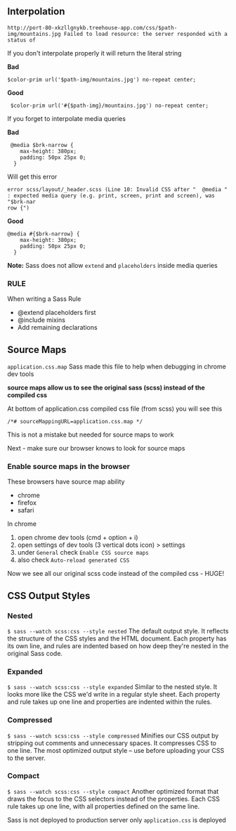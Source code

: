 ## Interpolation

`http://port-80-xkzllgnykb.treehouse-app.com/css/$path-img/mountains.jpg Failed to load resource: the server responded with a status of`

If you don't interpolate properly it will return the literal string

**Bad**

```
$color-prim url('$path-img/mountains.jpg') no-repeat center;
```

**Good**

```
 $color-prim url('#{$path-img}/mountains.jpg') no-repeat center;
```

If you forget to interpolate media queries

**Bad**
```
 @media $brk-narrow {
    max-height: 380px;
    padding: 50px 25px 0;
  }
```
Will get this error

```
error scss/layout/_header.scss (Line 10: Invalid CSS after "  @media "
: expected media query (e.g. print, screen, print and screen), was "$brk-nar
row {")
```

**Good**

```
@media #{$brk-narrow} {
    max-height: 380px;
    padding: 50px 25px 0;
  }
```

**Note:** Sass does not allow `extend` and `placeholders` inside media queries

### RULE
When writing a Sass Rule
* @extend placeholders first
* @include mixins
* Add remaining declarations

## Source Maps

`application.css.map`
Sass made this file to help when debugging in chrome dev tools

**source maps allow us to see the original sass (scss) instead of the compiled css**

At bottom of application.css compiled css file (from scss) you will see this

```
/*# sourceMappingURL=application.css.map */
```

This is not a mistake but needed for source maps to work

Next - make sure our browser knows to look for source maps

### Enable source maps in the browser
These browsers have source map ability
* chrome
* firefox
* safari

In chrome
1. open chrome dev tools (cmd + option + i)
2. open settings of dev tools (3 vertical dots icon) > settings
3. under `General` check `Enable CSS source maps`
4. also check `Auto-reload generated CSS`

Now we see all our original scss code instead of the compiled css - HUGE!

## CSS Output Styles
### Nested

`$ sass --watch scss:css --style nested`
The default output style. It reflects the structure of the CSS styles and the HTML document. Each property has its own line, and rules are indented based on how deep they're nested in the original Sass code.

### Expanded

`$ sass --watch scss:css --style expanded`
Similar to the nested style. It looks more like the CSS we'd write in a regular style sheet. Each property and rule takes up one line and properties are indented within the rules.

### Compressed

`$ sass --watch scss:css --style compressed`
Minifies our CSS output by stripping out comments and unnecessary spaces. It compresses CSS to one line. The most optimized output style – use before uploading your CSS to the server.

### Compact

`$ sass --watch scss:css --style compact`
Another optimized format that draws the focus to the CSS selectors instead of the properties. Each CSS rule takes up one line, with all properties defined on the same line.

Sass is not deployed to production server
only `application.css` is deployed
